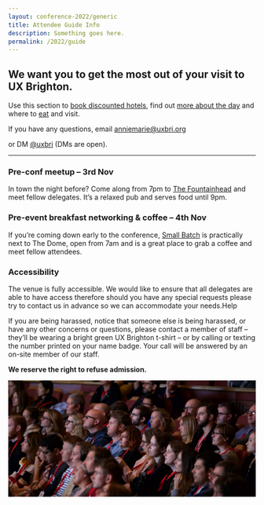 ```yaml
---
layout: conference-2022/generic
title: Attendee Guide Info
description: Something goes here.
permalink: /2022/guide
---
```

## We want you to get the most out of your visit to UX Brighton.

<p class="standfirst">Use this section to <a href='#accommodation'>book discounted hotels</a>, find out <a href="#on-the-day">more about the day</a> and where to <a href='#refreshments'>eat</a> and visit.</p>

<p class="standfirst pb2">If you have any questions, email <a href="mailto:anniemarie@uxbri.org" class=" bold">anniemarie@uxbri.org</a>

or DM <a href="https://twitter.com/direct_messages/create/uxbri" class=" bold">@uxbri</a> (DMs are open).</p>

- - -

### Pre-conf meetup – 3rd Nov

In town the night before? Come along from 7pm to [The Fountainhead](https://www.fountainheadbrighton.pub/) and meet fellow delegates. It’s a relaxed pub and serves food until 9pm.

### Pre-event breakfast networking & coffee – 4th Nov

If you’re coming down early to the conference, [Small Batch](https://goo.gl/maps/ffyRaa99HGv) is practically next to The Dome, open from 7am and is a great place to grab a coffee and meet fellow attendees.

### Accessibility

The venue is fully accessible. We would like to ensure that all delegates are able to have access therefore should you have any special requests please try to contact us in advance so we can accommodate your needs.Help

If you are being harassed, notice that someone else is being harassed, or have any other concerns or questions, please contact a member of staff – they’ll be wearing a bright green UX Brighton t-shirt – or by calling or texting the number printed on your name badge. Your call will be answered by an on-site member of our staff.

**We reserve the right to refuse admission.**

<img src="/images/header.jpg" alt="" class="image-align-inline"/>